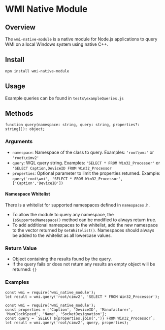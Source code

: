 # WMI Native Module
## Overview
The `wmi-native-module` is a native module for Node.js applications to query WMI on a local Windows system using native C++. 

## Install
`npm install wmi-native-module`

## Usage
Example queries can be found in `tests\exampleQueries.js`

## Methods
`function query(namespace: string, query: string, properties?: string[]): object;` 

### Arguments
- `namespace`: Namespace of the class to query. Examples: `'root\wmi'` or `'root\cimv2'`
- `query`: WQL query string. Examples: `'SELECT * FROM Win32_Processor'` or `'SELECT Caption,DeviceID FROM Win32_Processor`
- `properties`: Optional parameter to limit the properties returned. Example: `query('root\wmi', 'SELECT * FROM Win32_Processor', ['Caption','DeviceID'])`

#### Namespace Whitelist
There is a whitelist for supported namespaces defined in `namespaces.h`. 
- To allow the module to query any namespace, the `IsSupportedNamespace()` method can be modified to always return true.
- To add additional namespaces to the whitelist, add the new namespace to the vector returned by `GetWhitelist()`. Namespaces should always be added to the whitelist as all lowercase values.

### Return Value
- Object containing the results found by the query. 
- If the query fails or does not return any results an empty object will be returned: `{}`

### Examples
```
const wmi = require('wmi_native_module');
let result = wmi.query('root/cimv2', 'SELECT * FROM Win32_Processor');
```
```
const wmi = require('wmi_native_module');
const properties = ['Caption', 'DeviceID', 'Manufacturer', 'MaxClockSpeed', 'Name', 'SocketDesignation'];
const query = `SELECT ${properties.join(',')} FROM Win32_Processor`;
let result = wmi.query('root/cimv2', query, properties);
```